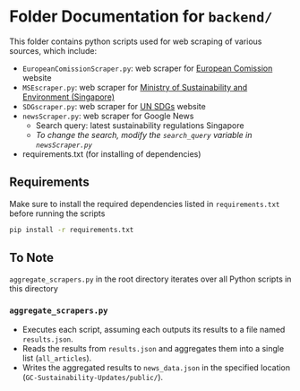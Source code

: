 # Folder Documentation for `backend/`
This folder contains python scripts used for web scraping of various sources, which include: 
- `EuropeanComissionScraper.py`: web scraper for [European Comission](https://environment.ec.europa.eu/news_en?f%5B0%5D=oe_news_subject%3Ahttp%3A//data.europa.eu/uxp/343&f%5B1%5D=oe_news_subject%3Ahttp%3A//data.europa.eu/uxp/535&f%5B2%5D=oe_news_subject%3Ahttp%3A//data.europa.eu/uxp/1158&f%5B3%5D=oe_news_subject%3Ahttp%3A//data.europa.eu/uxp/2470&f%5B4%5D=oe_news_subject%3Ahttp%3A//data.europa.eu/uxp/2530&f%5B5%5D=oe_news_subject%3Ahttp%3A//data.europa.eu/uxp/2947&f%5B6%5D=oe_news_subject%3Ahttp%3A//data.europa.eu/uxp/5482&f%5B7%5D=oe_news_subject%3Ahttp%3A//data.europa.eu/uxp/c_98d1408a&f%5B8%5D=oe_news_subject%3Ahttp%3A//data.europa.eu/uxp/c_749f2ce9&f%5B9%5D=oe_news_subject%3Ahttp%3A//data.europa.eu/uxp/c_1138d9d2&f%5B10%5D=oe_news_types%3Ahttp%3A//publications.europa.eu/resource/authority/resource-type/ANNOUNC_NEWS&f%5B11%5D=oe_news_types%3Ahttp%3A//publications.europa.eu/resource/authority/resource-type/PRESS_REL&f%5B12%5D=oe_news_types%3Ahttp%3A//publications.europa.eu/resource/authority/resource-type/STAT) website 
- `MSEscraper.py`: web scraper for [Ministry of Sustainability and Environment (Singapore)](https://www.mse.gov.sg/news/--press-releases/)
- `SDGscraper.py`: web scraper for [UN SDGs](https://sdgs.un.org/news?page=%2C%2) website
- `newsScraper.py`: web scraper for Google News
  - Search query: latest sustainability regulations Singapore
  - *To change the search, modify the `search_query` variable in `newsScraper.py`*
- requirements.txt (for installing of dependencies)

## Requirements 
Make sure to install the required dependencies listed in `requirements.txt` before running the scripts 
```sh
pip install -r requirements.txt
```

## To Note 
`aggregate_scrapers.py` in the root directory iterates over all Python scripts in this directory 
### `aggregate_scrapers.py`
- Executes each script, assuming each outputs its results to a file named `results.json`.
- Reads the results from `results.json` and aggregates them into a single list (`all_articles`).
- Writes the aggregated results to `news_data.json` in the specified location (`GC-Sustainability-Updates/public/`).
